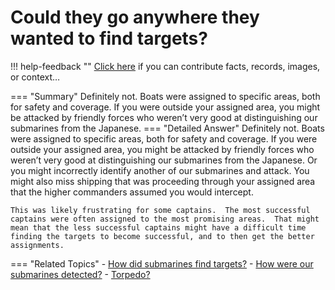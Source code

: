 # Could they go anywhere they wanted to find targets?

!!! help-feedback ""
    <a href="/feedback/" data-feedback-link>Click here</a>
    if you can contribute facts, records, images, or context…

<a id="summary"></a>
=== "Summary"
    Definitely not. Boats were assigned to specific areas, both for safety and coverage. If you were outside your assigned area, you might be attacked by friendly forces who weren’t very good at distinguishing our submarines from the Japanese.
=== "Detailed Answer"
    Definitely not.  Boats were assigned to specific areas, both for safety and coverage.  If you were outside your assigned area, you might be attacked by friendly forces who weren’t very good at distinguishing our submarines from the Japanese.  Or you might incorrectly identify another of our submarines and attack.  You might also miss shipping that was proceeding through your assigned area that the higher commanders assumed you would intercept.

    This was likely frustrating for some captains.  The most successful captains were often assigned to the most promising areas.  That might mean that the less successful captains might have a difficult time finding the targets to become successful, and to then get the better assignments.
=== "Related Topics"
    - [How did submarines find targets?](./how-did-submarines-find-targets.md#summary)
    - [How were our submarines detected?](./how-were-our-submarines-detected.md#summary)
    - [Torpedo?](./torpedo.md#summary)
